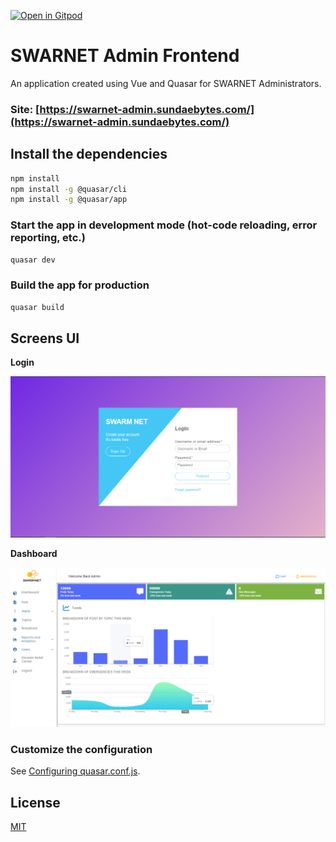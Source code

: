 [![Open in Gitpod](https://gitpod.io/button/open-in-gitpod.svg)](https://gitpod.io/#https://github.com/uwidcit/swarm-admin)


# SWARNET Admin Frontend
An application created using Vue and Quasar for SWARNET Administrators.

### Site: [https://swarnet-admin.sundaebytes.com/](https://swarnet-admin.sundaebytes.com/)

## Install the dependencies
```bash
npm install
npm install -g @quasar/cli
npm install -g @quasar/app
```

### Start the app in development mode (hot-code reloading, error reporting, etc.)
```bash
quasar dev
```


### Build the app for production
```bash
quasar build
```

## Screens UI
**Login**

![Alt text](src/assets/Login.png?raw=true "Screenshot")

**Dashboard**

![Alt text](src/assets/Dashboard.png?raw=true "Screenshot")

### Customize the configuration
See [Configuring quasar.conf.js](https://quasar.dev/quasar-cli/quasar-conf-js).

## License

[MIT](http://opensource.org/licenses/MIT)
